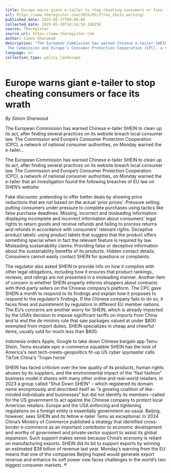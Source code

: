 ```yaml
---
title: Europe warns giant e-tailer to stop cheating consumers or face its wrath
url: https://www.theregister.com/2025/05/27/eu_shein_warning/
published_date: 2025-05-27T00:00:00
collected_date: 2025-05-29T18:34:50.186256
source: Theregister
source_url: https://www.theregister.com
author: Simon Sharwood
description: "The European Commission has warned Chinese e-tailer SHEIN to clean up its act, after finding several practices on its website breach local consumer law. 
 The Commission and Europe’s Consumer Protection Cooperation (CPC), a network of national consumer authorities, on Monday warned the e-tailer..."
language: en
collection_type: policy_landscape
---
```


# Europe warns giant e-tailer to stop cheating consumers or face its wrath

*By Simon Sharwood*

The European Commission has warned Chinese e-tailer SHEIN to clean up its act, after finding several practices on its website breach local consumer law. 
 The Commission and Europe’s Consumer Protection Cooperation (CPC), a network of national consumer authorities, on Monday warned the e-tailer...

The European Commission has warned Chinese e-tailer SHEIN to clean up its act, after finding several practices on its website breach local consumer law. 
 The Commission and Europe’s Consumer Protection Cooperation (CPC), a network of national consumer authorities, on Monday warned the e-tailer that an investigation found the following breaches of EU law on SHEN’s website: 
 
 Fake discounts: pretending to offer better deals by showing price reductions that are not based on the actual ‘prior prices'. 
 Pressure selling: putting consumers under pressure to complete purchases using tactics like false purchase deadlines. 
 Missing, incorrect and misleading information: displaying incomplete and incorrect information about consumers' legal rights to return goods and receive refunds and failing to process returns and refunds in accordance with consumers' relevant rights. 
 Deceptive product labels: using product labels that suggest that the product offers something special when in fact the relevant feature is required by law. 
 Misleading sustainability claims: Providing false or deceptive information about the sustainability benefits of its products. 
 Hidden contact details: Consumers cannot easily contact SHEIN for questions or complaints. 
 
 The regulator also asked SHEIN to provide info on how it complies with other legal obligations, including how it ensures that product rankings, reviews, and ratings are not presented in a misleading manner. Another item of concern is whether SHEIN properly informs shoppers about contracts with third-party sellers on the Chinese company’s platform. 
 The CPC gave SHEIN a month to respond to its findings and explain how it proposes to respond to the regulator’s findings. If the Chinese company fails to do so, it faces fines and punishment by regulators in different EU member nations. 
 The EU’s concerns are another worry for SHEIN, which is already impacted by the USA’s decision to impose significant tariffs on imports from China and to end the de minimis rule that saw packages valued at under $800 exempted from import duties. SHEIN specializes in cheap and cheerful items, usually sold for much less than $800. 
 
 Indonesia orders Apple, Google to take down Chinese bargain app Temu 
 Shein, Temu escalate epic e-commerce squabble 
 SHEIN has the look of America's next tech-meets-geopolitics fit-up 
 US cyber spymaster calls TikTok China's 'Trojan horse' 
 
 SHEIN has faced criticism over the low quality of its products, human rights abuses by its suppliers, and the environmental impact of the “fast fashion” business model it shares with many other online and real-world retailers. 
 In 2023 a group called “Shut Down SHEIN” – which registered its domain name anonymously and described itself as “a growing coalition of like-minded individuals and businesses” but did not identify its members –called for the US government to act against the Chinese company to protect local American retailers. 
 Europe and the USA enforcing and tightening regulations on a foreign entity is essentially government-as-usual. 
 Beijing, however, sees SHEIN and its fellow e-tailer Temu as exceptional: In 2024 China’s Ministry of Commerce published a strategy that identified cross-border e-commerce as an important contributor to economic development and worthy of government and private sector support to assist its global expansion. 
 Such support makes sense because China’s economy is reliant on manufacturing exports. SHEIN did its bit to support exports by winning an estimated $38 billion of revenue last year. 
 Monday’s warning from the EU means that one of the companies Beijing hoped would generate export revenue and enhance its soft power now faces challenges in the world’s two biggest consumer markets. ®